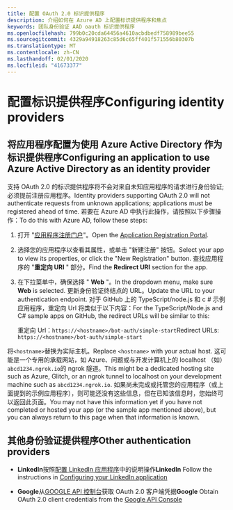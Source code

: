 ```yaml
---
title: 配置 OAuth 2.0 标识提供程序
description: 介绍如何在 Azure AD 上配置标识提供程序和焦点
keywords: 团队身份验证 AAD oauth 标识提供程序
ms.openlocfilehash: 799b0c20cda64456a4610acbdbedf758989bee55
ms.sourcegitcommit: 4329a94918263c85d6c65ff401f571556b80307b
ms.translationtype: MT
ms.contentlocale: zh-CN
ms.lasthandoff: 02/01/2020
ms.locfileid: "41673377"
---
```

# <a name="configuring-identity-providers"></a><span data-ttu-id="10ce2-104">配置标识提供程序</span><span class="sxs-lookup"><span data-stu-id="10ce2-104">Configuring identity providers</span></span>

## <a name="configuring-an-application-to-use-azure-active-directory-as-an-identity-provider"></a><span data-ttu-id="10ce2-105">将应用程序配置为使用 Azure Active Directory 作为标识提供程序</span><span class="sxs-lookup"><span data-stu-id="10ce2-105">Configuring an application to use Azure Active Directory as an identity provider</span></span>

<span data-ttu-id="10ce2-106">支持 OAuth 2.0 的标识提供程序将不会对来自未知应用程序的请求进行身份验证;必须提前注册应用程序。</span><span class="sxs-lookup"><span data-stu-id="10ce2-106">Identity providers supporting OAuth 2.0 will not authenticate requests from unknown applications; applications must be registered ahead of time.</span></span> <span data-ttu-id="10ce2-107">若要在 Azure AD 中执行此操作，请按照以下步骤操作：</span><span class="sxs-lookup"><span data-stu-id="10ce2-107">To do this with Azure AD, follow these steps:</span></span>

1. <span data-ttu-id="10ce2-108">打开 "[应用程序注册门户](https://ms.portal.azure.com/#blade/Microsoft_AAD_RegisteredApps/ApplicationsListBlade)"。</span><span class="sxs-lookup"><span data-stu-id="10ce2-108">Open the [Application Registration Portal](https://ms.portal.azure.com/#blade/Microsoft_AAD_RegisteredApps/ApplicationsListBlade).</span></span>

2. <span data-ttu-id="10ce2-109">选择您的应用程序以查看其属性，或单击 "新建注册" 按钮。</span><span class="sxs-lookup"><span data-stu-id="10ce2-109">Select your app to view its properties, or click the "New Registration" button.</span></span> <span data-ttu-id="10ce2-110">查找应用程序的 "**重定向 URI** " 部分。</span><span class="sxs-lookup"><span data-stu-id="10ce2-110">Find the **Redirect URI** section for the app.</span></span>

3. <span data-ttu-id="10ce2-111">在下拉菜单中，确保选择 " **Web** "。</span><span class="sxs-lookup"><span data-stu-id="10ce2-111">In the dropdown menu, make sure **Web** is selected.</span></span> <span data-ttu-id="10ce2-112">更新身份验证终结点的 URL。</span><span class="sxs-lookup"><span data-stu-id="10ce2-112">Update the URL to your authentication endpoint.</span></span> <span data-ttu-id="10ce2-113">对于 GitHub 上的 TypeScript/node.js 和 c # 示例应用程序，重定向 Url 将类似于以下内容：</span><span class="sxs-lookup"><span data-stu-id="10ce2-113">For the TypeScript/Node.js and C# sample apps on GitHub, the redirect URLs will be similar to this:</span></span>

    <span data-ttu-id="10ce2-114">重定向 Url：`https://<hostname>/bot-auth/simple-start`</span><span class="sxs-lookup"><span data-stu-id="10ce2-114">Redirect URLs: `https://<hostname>/bot-auth/simple-start`</span></span>

<span data-ttu-id="10ce2-115">将`<hostname>`替换为实际主机。</span><span class="sxs-lookup"><span data-stu-id="10ce2-115">Replace `<hostname>` with your actual host.</span></span> <span data-ttu-id="10ce2-116">这可能是一个专用的承载网站，如 Azure、问题或与开发计算机上的 localhost （如） `abcd1234.ngrok.io`的 ngrok 隧道。</span><span class="sxs-lookup"><span data-stu-id="10ce2-116">This might be a dedicated hosting site such as Azure, Glitch, or an ngrok tunnel to localhost on your development machine such as `abcd1234.ngrok.io`.</span></span> <span data-ttu-id="10ce2-117">如果尚未完成或托管您的应用程序（或上面提到的示例应用程序），则可能还没有这些信息，但在已知该信息时，您始终可以返回此页面。</span><span class="sxs-lookup"><span data-stu-id="10ce2-117">You may not have this information yet if you have not completed or hosted your app (or the sample app mentioned above), but you can always return to this page when that information is known.</span></span>

## <a name="other-authentication-providers"></a><span data-ttu-id="10ce2-118">其他身份验证提供程序</span><span class="sxs-lookup"><span data-stu-id="10ce2-118">Other authentication providers</span></span>

* <span data-ttu-id="10ce2-119">**LinkedIn**按照[配置 LinkedIn 应用程序](https://developer.linkedin.com/docs/oauth2)中的说明操作</span><span class="sxs-lookup"><span data-stu-id="10ce2-119">**LinkedIn** Follow the instructions in [Configuring your LinkedIn application](https://developer.linkedin.com/docs/oauth2)</span></span>

* <span data-ttu-id="10ce2-120">**Google**从[GOOGLE API 控制台](https://console.developers.google.com/)获取 OAuth 2.0 客户端凭据</span><span class="sxs-lookup"><span data-stu-id="10ce2-120">**Google** Obtain OAuth 2.0 client credentials from the [Google API Console](https://console.developers.google.com/)</span></span>
